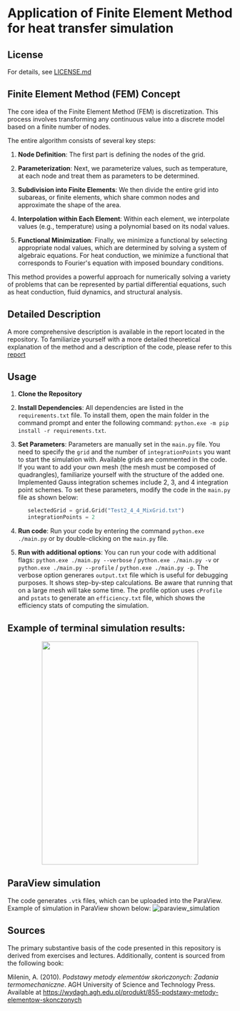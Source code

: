 # Application of Finite Element Method for heat transfer simulation

## License
For details, see [LICENSE.md](https://github.com/kacperpap/MES/edit/master/LICENSE.md)

## Finite Element Method (FEM) Concept

The core idea of the Finite Element Method (FEM) is discretization. This process involves transforming any continuous value into a discrete model based on a finite number of nodes.

The entire algorithm consists of several key steps:

1. **Node Definition**: The first part is defining the nodes of the grid.

2. **Parameterization**: Next, we parameterize values, such as temperature, at each node and treat them as parameters to be determined.

3. **Subdivision into Finite Elements**: We then divide the entire grid into subareas, or finite elements, which share common nodes and approximate the shape of the area.

4. **Interpolation within Each Element**: Within each element, we interpolate values (e.g., temperature) using a polynomial based on its nodal values.

5. **Functional Minimization**: Finally, we minimize a functional by selecting appropriate nodal values, which are determined by solving a system of algebraic equations. For heat conduction, we minimize a functional that corresponds to Fourier's equation with imposed boundary conditions.

This method provides a powerful approach for numerically solving a variety of problems that can be represented by partial differential equations, such as heat conduction, fluid dynamics, and structural analysis.

## Detailed Description

A more comprehensive description is available in the report located in the repository. To familiarize yourself with a more detailed theoretical explanation of the method and a description of the code, please refer to this [report](https://github.com/kacperpap/MES/edit/master/MES_sprawozdanie_Papuga_Kacper.pdf)

## Usage

1. **Clone the Repository**

2. **Install Dependencies**: All dependencies are listed in the `requirements.txt` file. To install them, open the main folder in the command prompt and enter the following command: `python.exe -m pip install -r requirements.txt`.

3. **Set Parameters**: Parameters are manually set in the `main.py` file. You need to specify the `grid` and the number of `integrationPoints` you want to start the simulation with. Available grids are commented in the code. If you want to add your own mesh (the mesh must be composed of quadrangles), familiarize yourself with the structure of the added one. Implemented Gauss integration schemes include 2, 3, and 4 integration point schemes. To set these parameters, modify the code in the `main.py` file as shown below:
   ```python
      selectedGrid = grid.Grid("Test2_4_4_MixGrid.txt")
      integrationPoints = 2

   
4. **Run code**: Run your code by entering the command `python.exe ./main.py` or by double-clicking on the `main.py` file.

5. **Run with additional options**: You can run your code with additional flags: `python.exe ./main.py --verbose` / `python.exe ./main.py -v` or `python.exe ./main.py --profile` / `python.exe ./main.py -p`. The verbose option generares `output.txt` file which is useful for debugging purposes. It shows step-by-step calculations. Be aware that running that on a large mesh will take some time. The profile option uses `cProfile` and `pstats` to generate an ```efficiency.txt``` file, which shows the efficiency stats of computing the simulation.


## Example of terminal simulation results:
<p align="center">
  <img src="https://i.imgur.com/sAM7Luz.png" width="350" height="500" />
</p>


## ParaView simulation

The code generates `.vtk` files, which can be uploaded into the ParaView. Example of simulation in ParaView shown below:
![paraview_simulation](https://i.imgur.com/0TaG2A5.gifv)


## Sources

The primary substantive basis of the code presented in this repository is derived from exercises and lectures. Additionally, content is sourced from the following book:

Milenin, A. (2010). *Podstawy metody elementów skończonych: Zadania termomechaniczne*. AGH University of Science and Technology Press. Available at https://wydagh.agh.edu.pl/produkt/855-podstawy-metody-elementow-skonczonych



